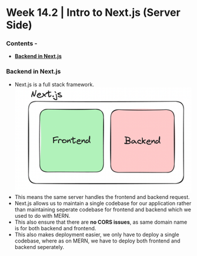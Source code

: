 # Week 14.2 | Intro to Next.js (Server Side)

### Contents - 
- [**Backend in Next.js**](#backend-in-nextjs)


### Backend in Next.js
- Next.js is a full stack framework.
    ![](images/nextjs-full-stack.png)
- This means the same server handles the frontend and backend request.
- Next.js allows us to maintain a single codebase for our application rather than maintaining seperate codebase for frontend and backend which we used to do with MERN.
- This also ensure that there are **no CORS issues**, as same domain name is for both backend and frontend.
- This also makes deployment easier, we only have to deploy a single codebase, where as on MERN, we have to deploy both frontend and backend seperately.
